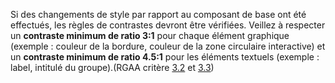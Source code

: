 Si des changements de style par rapport au composant de base ont été effectués, les règles de contrastes devront être vérifiées. Veillez à respecter un **contraste minimum de ratio 3:1** pour chaque élément graphique (exemple : couleur de la bordure, couleur de la zone circulaire interactive) et un **contraste minimum de ratio 4.5:1** pour les éléments textuels (exemple : label, intitulé du groupe).(RGAA critère [3.2](https://accessibilite.public.lu/fr/rgaa4.1.2/criteres.html#crit-3-2) et [3.3](https://accessibilite.public.lu/fr/rgaa4.1.2/criteres.html#crit-3-3))